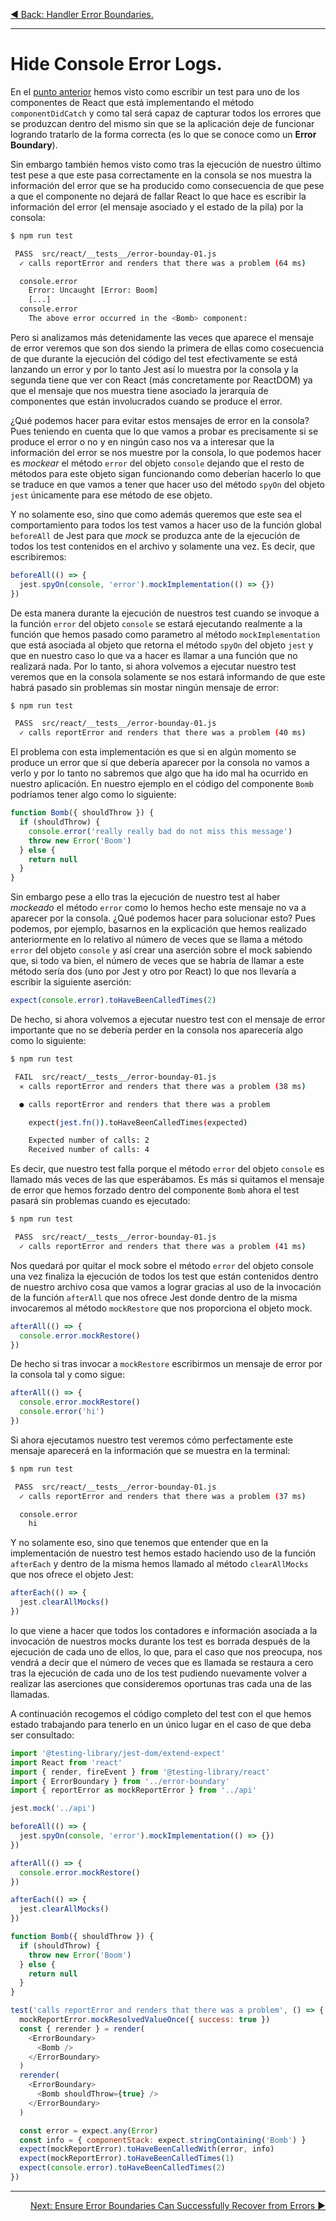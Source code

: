 <p align="left">
 <a href="05_15.md">◀ Back: Handler Error Boundaries.</a>
</p>

---
# Hide Console Error Logs.

En el [punto anterior](./05_15.md) hemos visto como escribir un test para uno de los componentes de React que está implementando el método `componentDidCatch` y como tal será capaz de capturar todos los errores que se produzcan dentro del mismo sin que se la aplicación deje de funcionar logrando tratarlo de la forma correcta (es lo que se conoce como un **Error Boundary**). 

Sin embargo también hemos visto como tras la ejecución de nuestro último test pese a que este pasa correctamente en la consola se nos muestra la información del error que se ha producido como consecuencia de que pese a que el componente no dejará de fallar React lo que hace es escribir la información del error (el mensaje asociado y el estado de la pila) por la consola:

```bash
$ npm run test

 PASS  src/react/__tests__/error-bounday-01.js
  ✓ calls reportError and renders that there was a problem (64 ms)

  console.error
    Error: Uncaught [Error: Boom]
    [...]
  console.error
    The above error occurred in the <Bomb> component:
```

Pero si analizamos más detenidamente las veces que aparece el mensaje de error veremos que son dos siendo la primera de ellas como cosecuencia de que durante la ejecución del código del test efectivamente se está lanzando un error y por lo tanto Jest así lo muestra por la consola y la segunda tiene que ver con React (más concretamente por ReactDOM) ya que el mensaje que nos muestra tiene asociado la jerarquía de componentes que están involucrados cuando se produce el error.

¿Qué podemos hacer para evitar estos mensajes de error en la consola? Pues teniendo en cuenta que lo que vamos a probar es precisamente si se produce el error o no y en ningún caso nos va a interesar que la información del error se nos muestre por la consola, lo que podemos hacer es *mockear* el método `error` del objeto `console` dejando que el resto de métodos para este objeto sigan funcionando como deberían hacerlo lo que se traduce en que vamos a tener que hacer uso del método `spyOn` del objeto `jest` únicamente para ese método de ese objeto.

Y no solamente eso, sino que como además queremos que este sea el comportamiento para todos los test vamos a hacer uso de la función global `beforeAll` de Jest para que *mock* se produzca ante de la ejecución de todos los test contenidos en el archivo y solamente una vez. Es decir, que escribiremos:

```js
beforeAll(() => {
  jest.spyOn(console, 'error').mockImplementation(() => {})
})
```

De esta manera durante la ejecución de nuestros test cuando se invoque a la función `error` del objeto `console` se estará ejecutando realmente a la función que hemos pasado como parametro al método `mockImplementation` que está asociada al objeto que retorna el método `spyOn` del objeto `jest` y que en nuestro caso lo que va a hacer es llamar a una función que no realizará nada. Por lo tanto, si ahora volvemos a ejecutar nuestro test veremos que en la consola solamente se nos estará informando de que este habrá pasado sin problemas sin mostar ningún mensaje de error:

```bash
$ npm run test

 PASS  src/react/__tests__/error-bounday-01.js
  ✓ calls reportError and renders that there was a problem (40 ms)
```

El problema con esta implementación es que si en algún momento se produce un error que sí que debería aparecer por la consola no vamos a verlo y por lo tanto no sabremos que algo que ha ido mal ha ocurrido en nuestro aplicación. En nuestro ejemplo en el código del componente `Bomb` podríamos tener algo como lo siguiente:

```js
function Bomb({ shouldThrow }) {
  if (shouldThrow) {
    console.error('really really bad do not miss this message')
    throw new Error('Boom')
  } else {
    return null
  }
}
```

Sin embargo pese a ello tras la ejecución de nuestro test al haber *mockeado* el método `error` como lo hemos hecho este mensaje no va a aparecer por la consola. ¿Qué podemos hacer para solucionar esto? Pues podemos, por ejemplo, basarnos en la explicación que hemos realizado anteriormente en lo relativo al número de veces que se llama a método `error` del objeto `console` y así crear una aserción sobre el mock sabiendo que, si todo va bien, el número de veces que se habría de llamar a este método sería dos (uno por Jest y otro por React) lo que nos llevaría a escribir la siguiente aserción:

```js
expect(console.error).toHaveBeenCalledTimes(2)
```

De hecho, si ahora volvemos a ejecutar nuestro test con el mensaje de error importante que no se debería perder en la consola nos aparecería algo como lo siguiente:

```bash
$ npm run test

 FAIL  src/react/__tests__/error-bounday-01.js
  ✕ calls reportError and renders that there was a problem (38 ms)

  ● calls reportError and renders that there was a problem

    expect(jest.fn()).toHaveBeenCalledTimes(expected)

    Expected number of calls: 2
    Received number of calls: 4
```

Es decir, que nuestro test falla porque el método `error` del objeto `console` es llamado más veces de las que esperábamos. Es más si quitamos el mensaje de error que hemos forzado dentro del componente `Bomb` ahora el test pasará sin problemas cuando es ejecutado:

```bash
$ npm run test

 PASS  src/react/__tests__/error-bounday-01.js
  ✓ calls reportError and renders that there was a problem (41 ms)
```

Nos quedará por quitar el mock sobre el método `error` del objeto console una vez finaliza la ejecución de todos los test que están contenidos dentro de nuestro archivo cosa que vamos a lograr gracias al uso de la invocación de la función `afterAll` que nos ofrece Jest donde dentro de la misma invocaremos al método `mockRestore` que nos proporciona el objeto mock.

```js
afterAll(() => {
  console.error.mockRestore()
})
```

De hecho si tras invocar a `mockRestore` escribirmos un mensaje de error por la consola tal y como sigue:

```js
afterAll(() => {
  console.error.mockRestore()
  console.error('hi')
})
```

Si ahora ejecutamos nuestro test veremos cómo perfectamente este mensaje aparecerá en la información que se muestra en la terminal:

```bash
$ npm run test

 PASS  src/react/__tests__/error-bounday-01.js
  ✓ calls reportError and renders that there was a problem (37 ms)

  console.error
    hi
```

Y no solamente eso, sino que tenemos que entender que en la implementación de nuestro test hemos estado haciendo uso de la función `afterEach` y dentro de la misma hemos llamado al método `clearAllMocks` que nos ofrece el objeto Jest:

```js
afterEach(() => {
  jest.clearAllMocks()
})
```

lo que viene a hacer que todos los contadores e información asociada a la invocación de nuestros mocks durante los test es borrada después de la ejecución de cada uno de ellos, lo que, para el caso que nos preocupa, nos vendrá a decir que el número de veces que es llamada se restaura a cero tras la ejecución de cada uno de los test pudiendo nuevamente volver a realizar las aserciones que consideremos oportunas tras cada una de las llamadas.

A continuación recogemos el código completo del test con el que hemos estado trabajando para tenerlo en un único lugar en el caso de que deba ser consultado:

```js
import '@testing-library/jest-dom/extend-expect'
import React from 'react'
import { render, fireEvent } from '@testing-library/react'
import { ErrorBoundary } from '../error-boundary'
import { reportError as mockReportError } from '../api'

jest.mock('../api')

beforeAll(() => {
  jest.spyOn(console, 'error').mockImplementation(() => {})
})

afterAll(() => {
  console.error.mockRestore()
})

afterEach(() => {
  jest.clearAllMocks()
})

function Bomb({ shouldThrow }) {
  if (shouldThrow) {
    throw new Error('Boom')
  } else {
    return null
  }
}

test('calls reportError and renders that there was a problem', () => {
  mockReportError.mockResolvedValueOnce({ success: true })
  const { rerender } = render(
    <ErrorBoundary>
      <Bomb />
    </ErrorBoundary>
  )
  rerender(
    <ErrorBoundary>
      <Bomb shouldThrow={true} />
    </ErrorBoundary>
  )

  const error = expect.any(Error)
  const info = { componentStack: expect.stringContaining('Bomb') }
  expect(mockReportError).toHaveBeenCalledWith(error, info)
  expect(mockReportError).toHaveBeenCalledTimes(1)
  expect(console.error).toHaveBeenCalledTimes(2)
})
```

---

<p align="right">
 <a href="05_17.md">Next: Ensure Error Boundaries Can Successfully Recover from Errors ▶</a>
</p>
